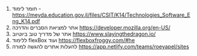 1. חומר לימוד - https://meyda.education.gov.il/files/CSIT/K14/Technologies_Software_Eng_K14.pdf
2. אתר למציאת הסברים והדרכה https://developer.mozilla.org/en-US/
3. אתר של מדריך טוב ביוטיוב https://www.slayingthedragon.io/
4. ללימוד flexBox ועוד https://flexboxfroggy.com/#he
5. להעלות אתרים להגשה למורה https://app.netlify.com/teams/roeyapel/sites

